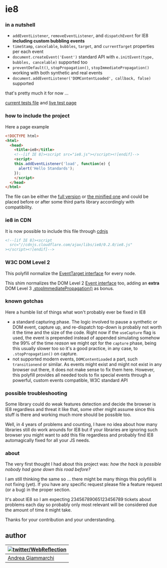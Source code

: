 ie8
===

### in a nutshell

 * `addEventListener`, `removeEventListener`, and `dispatchEvent` for IE8 **including custom bubbling events**
 * `timeStamp`, `cancelable`, `bubbles`, `target`, and `currentTarget` properties per each event
 * `document.createEvent('Event')` standard API  with `e.initEvent(type, bubbles, cancelable)` supported too
 * `preventDefault()`, `stopPropagation()`, `stopImmediatePropagation()` working with both synthetic and real events
 * `document.addEventListener('DOMContentLoaded', callback, false)` supported

that's pretty much it for now ... 

[current tests file](test/ie8.js) and [live test page](http://webreflection.github.io/ie8/test/)


### how to include the project
Here a page example
```html
<!DOCTYPE html>
<html>
  <head>
    <title>ie8</title>
    <!--[if IE 8]><script src="ie8.js"></script><![endif]-->
    <script>
    this.addEventListener('load', function(e) {
      alert('Hello Standards');
    });
    </script>
  </head>
</html>
```
The file can be either the [full version](build/ie8.max.js) or [the minified one](build/ie8.js) and could be placed before or after some third parts library accordingly with compatibility.

### ie8 in CDN
It is now possible to include this file through [cdnjs](http://www.cdnjs.com)
```html
<!--[if IE 8]><script
  src="//cdnjs.cloudflare.com/ajax/libs/ie8/0.2.0/ie8.js"
></script><![endif]-->
```

### W3C DOM Level 2
This polyfill normalize the [EventTarget interface](http://www.w3.org/TR/DOM-Level-2-Events/events.html#Events-Registration-interfaces) for every node.

This shim normalizes the DOM Level 2 [Event interface](http://www.w3.org/TR/DOM-Level-2-Events/events.html#Events-interface) too, adding an **extra** DOM Level 3 [.stopImmediatePropagation()](http://www.w3.org/TR/DOM-Level-3-Events/#events-event-type-stopImmediatePropagation) as bonus.


### known gotchas
Here a humble list of things what won't probably ever be fixed in IE8

  * a standard capturing phase. The logic involved to pause a synthetic or DOM event, capture up, and re-dispatch top-down is probably not worth it the time and the size of the code. Right now if the `useCapture` flag is used, the event is prepended instead of appended simulating somehow the 99% of the time *reason* we might opt for the `capture` phase, being this usually slower too so it's a good practice, in any case, to `.stopPropagation()` on capture.
  * not supported modern events, `DOMContentLoaded` a part, such `transitionend` or similar. As events might exist and might not exist in any browser out there, it does not make sense to fix them here. However, this polyfill provides all needed tools to fix special events through a powerful, custom events compatible, W3C standard API


### possible troubleshooting
Some library could do weak features detection and decide the browser is IE8 regardless and threat it like that, some other might assume since this stuff is there and working much more should be possible too.

Well, in 4 years of problems and counting, I have no idea about how many libraries still do work arounds for IE8 but if your libraries are ignoring such browser you might want to add this file regardless and probably find IE8 automagically fixed for all your JS needs.


### about
The very first thought I had about this project was: _how the hack is possible nobody had gone down this road before?_

I am still thinking the same so ... there might be many things this polyfill is not fixing (yet).
If you have any specific request please file a feature request (or a bug) in the proper section.

It's about IE8 so I am expecting 23456789065123456789 tickets about problems each day so probably only most relevant will be considered due the amount of time it might take.

Thanks for your contribution and your understanding.


## author

| [![twitter/WebReflection](http://www.3site.eu/graphic/blogspot_profile.gif)](http://twitter.com/WebReflection "Follow @WebReflection on Twitter") |
|---|
| [Andrea Giammarchi](http://webreflection.blogspot.com/) |